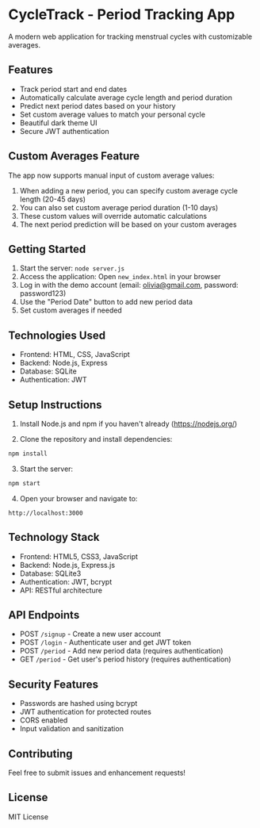 # CycleTrack - Period Tracking App

A modern web application for tracking menstrual cycles with customizable averages.

## Features

- Track period start and end dates
- Automatically calculate average cycle length and period duration
- Predict next period dates based on your history
- Set custom average values to match your personal cycle
- Beautiful dark theme UI
- Secure JWT authentication

## Custom Averages Feature

The app now supports manual input of custom average values:

1. When adding a new period, you can specify custom average cycle length (20-45 days)
2. You can also set custom average period duration (1-10 days)
3. These custom values will override automatic calculations
4. The next period prediction will be based on your custom averages

## Getting Started

1. Start the server: `node server.js`
2. Access the application: Open `new_index.html` in your browser
3. Log in with the demo account (email: olivia@gmail.com, password: password123)
4. Use the "Period Date" button to add new period data
5. Set custom averages if needed

## Technologies Used

- Frontend: HTML, CSS, JavaScript
- Backend: Node.js, Express
- Database: SQLite
- Authentication: JWT

## Setup Instructions

1. Install Node.js and npm if you haven't already (https://nodejs.org/)

2. Clone the repository and install dependencies:
```bash
npm install
```

3. Start the server:
```bash
npm start
```

4. Open your browser and navigate to:
```
http://localhost:3000
```

## Technology Stack

- Frontend: HTML5, CSS3, JavaScript
- Backend: Node.js, Express.js
- Database: SQLite3
- Authentication: JWT, bcrypt
- API: RESTful architecture

## API Endpoints

- POST `/signup` - Create a new user account
- POST `/login` - Authenticate user and get JWT token
- POST `/period` - Add new period data (requires authentication)
- GET `/period` - Get user's period history (requires authentication)

## Security Features

- Passwords are hashed using bcrypt
- JWT authentication for protected routes
- CORS enabled
- Input validation and sanitization

## Contributing

Feel free to submit issues and enhancement requests!

## License

MIT License 